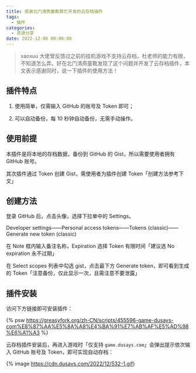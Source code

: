 ```yaml
---
title: 感谢北门清燕童靴帮忙开发的云存档插件
tags:
  - 插件
categories:
  - 资源分享
date: 2022-12-06 00:00:00
---
```


> xaoxuu 大佬曾反馈过之前的挂机游戏不支持云存档，杜老师的能力有限，不知道怎么弄。好在北门清燕童靴发现了这个问题并开发了云存档插件，本文表示感谢同时，说一下插件的使用方法！

<!-- more -->

## 插件特点

1. 使用简单，仅需输入 GitHub 的账号及 Token 即可；

2. 可以自动备份，每 10 秒钟自动备份，无需手动操作。

## 使用前提

本插件是将本地的存档数据，备份到 GitHub 的 Gist，所以需要使用者拥有 GitHub 账号。

其次插件通过 Token 创建 Gist，需使用者为插件创建 Token「创建方法参考下文」

## 创建方法

登录 GitHub 后，点击头像，选择下拉单中的 Settings。

Developer settings——Personal access tokens——Tokens (classic)——Generate new token (classic)

在 Note 框内输入备注名称，Expiration 选择 Token 有限时间「建议选 No expiration 永不过期」

在 Select scopes 列表中勾选 gist，点击最下方 Generate token，即可看到生成的 Token「注意备份，仅此显示一次，且需注意不要泄露」

## 插件安装

访问下方链接即可安装插件：

{% psw https://greasyfork.org/zh-CN/scripts/455596-game-dusays-com%E8%87%AA%E5%8A%A8%E4%BA%91%E7%AB%AF%E5%AD%98%E6%A1%A3 %}

云存档插件安装后，再进入游戏时「仅支持 `game.dusays.com`」会弹出提示依次输入 GitHub 账号及 Token，即可实现自动存档：

{% image https://cdn.dusays.com/2022/12/532-1.gif)